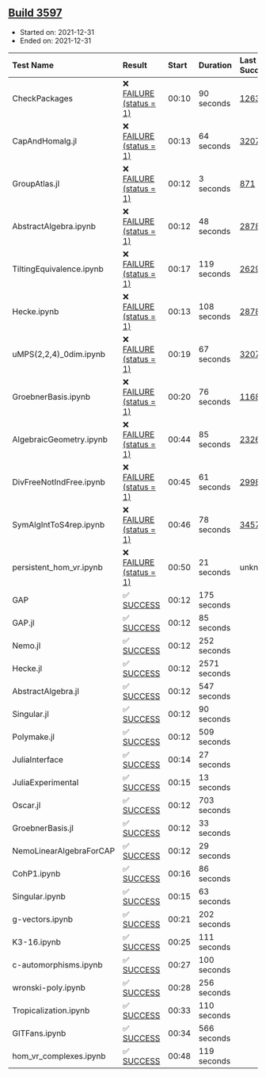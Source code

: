 ## [Build 3597](https://oscarci.mathematik.uni-kl.de/job/oscar-stable/3597/)

* Started on: 2021-12-31
* Ended on: 2021-12-31

| Test Name    | Result | Start | Duration | Last Success | First Failure |
|:-------------|:-------|:------|:---------|:-------------|:--------------|
| CheckPackages | ❌ [FAILURE (status = 1)](https://oscarci.mathematik.uni-kl.de/job/oscar-stable/3597/artifact/logs/build-3597/CheckPackages.log) | 00:10 | 90 seconds | [1263](https://oscarci.mathematik.uni-kl.de/job/oscar-stable/1263/) | [1264](https://oscarci.mathematik.uni-kl.de/job/oscar-stable/1264/) |
| CapAndHomalg.jl | ❌ [FAILURE (status = 1)](https://oscarci.mathematik.uni-kl.de/job/oscar-stable/3597/artifact/logs/build-3597/CapAndHomalg.jl.log) | 00:13 | 64 seconds | [3207](https://oscarci.mathematik.uni-kl.de/job/oscar-stable/3207/) | [3208](https://oscarci.mathematik.uni-kl.de/job/oscar-stable/3208/) |
| GroupAtlas.jl | ❌ [FAILURE (status = 1)](https://oscarci.mathematik.uni-kl.de/job/oscar-stable/3597/artifact/logs/build-3597/GroupAtlas.jl.log) | 00:12 | 3 seconds | [871](https://oscarci.mathematik.uni-kl.de/job/oscar-stable/871/) | [872](https://oscarci.mathematik.uni-kl.de/job/oscar-stable/872/) |
| AbstractAlgebra.ipynb | ❌ [FAILURE (status = 1)](https://oscarci.mathematik.uni-kl.de/job/oscar-stable/3597/artifact/logs/build-3597/AbstractAlgebra.ipynb.log) | 00:12 | 48 seconds | [2878](https://oscarci.mathematik.uni-kl.de/job/oscar-stable/2878/) | [2879](https://oscarci.mathematik.uni-kl.de/job/oscar-stable/2879/) |
| TiltingEquivalence.ipynb | ❌ [FAILURE (status = 1)](https://oscarci.mathematik.uni-kl.de/job/oscar-stable/3597/artifact/logs/build-3597/TiltingEquivalence.ipynb.log) | 00:17 | 119 seconds | [2629](https://oscarci.mathematik.uni-kl.de/job/oscar-stable/2629/) | [2630](https://oscarci.mathematik.uni-kl.de/job/oscar-stable/2630/) |
| Hecke.ipynb | ❌ [FAILURE (status = 1)](https://oscarci.mathematik.uni-kl.de/job/oscar-stable/3597/artifact/logs/build-3597/Hecke.ipynb.log) | 00:13 | 108 seconds | [2878](https://oscarci.mathematik.uni-kl.de/job/oscar-stable/2878/) | [2879](https://oscarci.mathematik.uni-kl.de/job/oscar-stable/2879/) |
| uMPS(2,2,4)_0dim.ipynb | ❌ [FAILURE (status = 1)](https://oscarci.mathematik.uni-kl.de/job/oscar-stable/3597/artifact/logs/build-3597/uMPS-2-2-4-_0dim.ipynb.log) | 00:19 | 67 seconds | [3207](https://oscarci.mathematik.uni-kl.de/job/oscar-stable/3207/) | [3208](https://oscarci.mathematik.uni-kl.de/job/oscar-stable/3208/) |
| GroebnerBasis.ipynb | ❌ [FAILURE (status = 1)](https://oscarci.mathematik.uni-kl.de/job/oscar-stable/3597/artifact/logs/build-3597/GroebnerBasis.ipynb.log) | 00:20 | 76 seconds | [1168](https://oscarci.mathematik.uni-kl.de/job/oscar-stable/1168/) | [1169](https://oscarci.mathematik.uni-kl.de/job/oscar-stable/1169/) |
| AlgebraicGeometry.ipynb | ❌ [FAILURE (status = 1)](https://oscarci.mathematik.uni-kl.de/job/oscar-stable/3597/artifact/logs/build-3597/AlgebraicGeometry.ipynb.log) | 00:44 | 85 seconds | [2326](https://oscarci.mathematik.uni-kl.de/job/oscar-stable/2326/) | [2327](https://oscarci.mathematik.uni-kl.de/job/oscar-stable/2327/) |
| DivFreeNotIndFree.ipynb | ❌ [FAILURE (status = 1)](https://oscarci.mathematik.uni-kl.de/job/oscar-stable/3597/artifact/logs/build-3597/DivFreeNotIndFree.ipynb.log) | 00:45 | 61 seconds | [2998](https://oscarci.mathematik.uni-kl.de/job/oscar-stable/2998/) | [2999](https://oscarci.mathematik.uni-kl.de/job/oscar-stable/2999/) |
| SymAlgIntToS4rep.ipynb | ❌ [FAILURE (status = 1)](https://oscarci.mathematik.uni-kl.de/job/oscar-stable/3597/artifact/logs/build-3597/SymAlgIntToS4rep.ipynb.log) | 00:46 | 78 seconds | [3457](https://oscarci.mathematik.uni-kl.de/job/oscar-stable/3457/) | [3458](https://oscarci.mathematik.uni-kl.de/job/oscar-stable/3458/) |
| persistent_hom_vr.ipynb | ❌ [FAILURE (status = 1)](https://oscarci.mathematik.uni-kl.de/job/oscar-stable/3597/artifact/logs/build-3597/persistent_hom_vr.ipynb.log) | 00:50 | 21 seconds | unknown | unknown |
| GAP | ✅ [SUCCESS](https://oscarci.mathematik.uni-kl.de/job/oscar-stable/3597/artifact/logs/build-3597/GAP.log) | 00:12 | 175 seconds |  |  |
| GAP.jl | ✅ [SUCCESS](https://oscarci.mathematik.uni-kl.de/job/oscar-stable/3597/artifact/logs/build-3597/GAP.jl.log) | 00:12 | 85 seconds |  |  |
| Nemo.jl | ✅ [SUCCESS](https://oscarci.mathematik.uni-kl.de/job/oscar-stable/3597/artifact/logs/build-3597/Nemo.jl.log) | 00:12 | 252 seconds |  |  |
| Hecke.jl | ✅ [SUCCESS](https://oscarci.mathematik.uni-kl.de/job/oscar-stable/3597/artifact/logs/build-3597/Hecke.jl.log) | 00:12 | 2571 seconds |  |  |
| AbstractAlgebra.jl | ✅ [SUCCESS](https://oscarci.mathematik.uni-kl.de/job/oscar-stable/3597/artifact/logs/build-3597/AbstractAlgebra.jl.log) | 00:12 | 547 seconds |  |  |
| Singular.jl | ✅ [SUCCESS](https://oscarci.mathematik.uni-kl.de/job/oscar-stable/3597/artifact/logs/build-3597/Singular.jl.log) | 00:12 | 90 seconds |  |  |
| Polymake.jl | ✅ [SUCCESS](https://oscarci.mathematik.uni-kl.de/job/oscar-stable/3597/artifact/logs/build-3597/Polymake.jl.log) | 00:12 | 509 seconds |  |  |
| JuliaInterface | ✅ [SUCCESS](https://oscarci.mathematik.uni-kl.de/job/oscar-stable/3597/artifact/logs/build-3597/JuliaInterface.log) | 00:14 | 27 seconds |  |  |
| JuliaExperimental | ✅ [SUCCESS](https://oscarci.mathematik.uni-kl.de/job/oscar-stable/3597/artifact/logs/build-3597/JuliaExperimental.log) | 00:15 | 13 seconds |  |  |
| Oscar.jl | ✅ [SUCCESS](https://oscarci.mathematik.uni-kl.de/job/oscar-stable/3597/artifact/logs/build-3597/Oscar.jl.log) | 00:12 | 703 seconds |  |  |
| GroebnerBasis.jl | ✅ [SUCCESS](https://oscarci.mathematik.uni-kl.de/job/oscar-stable/3597/artifact/logs/build-3597/GroebnerBasis.jl.log) | 00:12 | 33 seconds |  |  |
| NemoLinearAlgebraForCAP | ✅ [SUCCESS](https://oscarci.mathematik.uni-kl.de/job/oscar-stable/3597/artifact/logs/build-3597/NemoLinearAlgebraForCAP.log) | 00:12 | 29 seconds |  |  |
| CohP1.ipynb | ✅ [SUCCESS](https://oscarci.mathematik.uni-kl.de/job/oscar-stable/3597/artifact/logs/build-3597/CohP1.ipynb.log) | 00:16 | 86 seconds |  |  |
| Singular.ipynb | ✅ [SUCCESS](https://oscarci.mathematik.uni-kl.de/job/oscar-stable/3597/artifact/logs/build-3597/Singular.ipynb.log) | 00:15 | 63 seconds |  |  |
| g-vectors.ipynb | ✅ [SUCCESS](https://oscarci.mathematik.uni-kl.de/job/oscar-stable/3597/artifact/logs/build-3597/g-vectors.ipynb.log) | 00:21 | 202 seconds |  |  |
| K3-16.ipynb | ✅ [SUCCESS](https://oscarci.mathematik.uni-kl.de/job/oscar-stable/3597/artifact/logs/build-3597/K3-16.ipynb.log) | 00:25 | 111 seconds |  |  |
| c-automorphisms.ipynb | ✅ [SUCCESS](https://oscarci.mathematik.uni-kl.de/job/oscar-stable/3597/artifact/logs/build-3597/c-automorphisms.ipynb.log) | 00:27 | 100 seconds |  |  |
| wronski-poly.ipynb | ✅ [SUCCESS](https://oscarci.mathematik.uni-kl.de/job/oscar-stable/3597/artifact/logs/build-3597/wronski-poly.ipynb.log) | 00:28 | 256 seconds |  |  |
| Tropicalization.ipynb | ✅ [SUCCESS](https://oscarci.mathematik.uni-kl.de/job/oscar-stable/3597/artifact/logs/build-3597/Tropicalization.ipynb.log) | 00:33 | 110 seconds |  |  |
| GITFans.ipynb | ✅ [SUCCESS](https://oscarci.mathematik.uni-kl.de/job/oscar-stable/3597/artifact/logs/build-3597/GITFans.ipynb.log) | 00:34 | 566 seconds |  |  |
| hom_vr_complexes.ipynb | ✅ [SUCCESS](https://oscarci.mathematik.uni-kl.de/job/oscar-stable/3597/artifact/logs/build-3597/hom_vr_complexes.ipynb.log) | 00:48 | 119 seconds |  |  |
